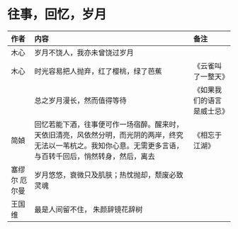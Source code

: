 # 往事，回忆，岁月

| 作者 | 内容 | 备注 |
| :--- | :--- | :--- |
| 木心 | 岁月不饶人，我亦未曾饶过岁月 |  |
| 木心 | 时光容易把人抛弃，红了樱桃，绿了芭蕉 | 《云雀叫了一整天》 |
|  | 总之岁月漫长，然而值得等待 | 《如果我们的语言是威士忌》 |
| 简媜 | 回忆若能下酒，往事便可作一场宿醉。醒来时，天依旧清亮，风依然分明，而光阴的两岸，终究无法以一苇杭之。我知你心意。无需更多言语，与百转千回后，悄然转身，然后，离去 | 《相忘于江湖》 |
| 塞缪尔 厄尔曼 | 岁月悠悠，衰微只及肌肤；热忱抛却，颓废必致灵魂 |  |
| 王国维 | 最是人间留不住， 朱颜辞镜花辞树 |  |

